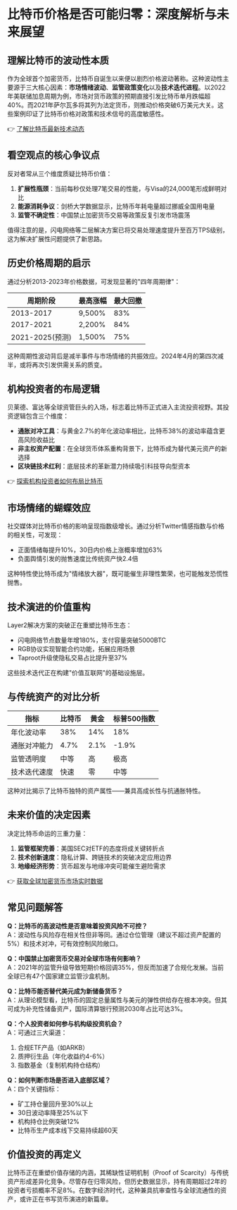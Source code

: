 # 比特币价格是否可能归零：深度解析与未来展望

## 理解比特币的波动性本质
作为全球首个加密货币，比特币自诞生以来便以剧烈价格波动著称。这种波动性主要源于三大核心因素：**市场情绪波动**、**监管政策变化**以及**技术迭代进程**。以2022年美联储加息周期为例，市场对货币政策的预期直接引发比特币单月跌幅超40%。而2021年萨尔瓦多将其列为法定货币，则推动价格突破6万美元大关。这些案例印证了比特币价格对政策和技术信号的高度敏感性。

👉 [了解比特币最新技术动态](https://bit.ly/okx_welcome)

## 看空观点的核心争议点
反对者常从三个维度质疑比特币价值：
1. **扩展性瓶颈**：当前每秒仅处理7笔交易的性能，与Visa的24,000笔形成鲜明对比
2. **能源消耗争议**：剑桥大学数据显示，比特币年耗电量超过挪威全国用电量
3. **监管不确定性**：中国禁止加密货币交易等政策反复引发市场震荡

值得注意的是，闪电网络等二层解决方案已将交易处理速度提升至百万TPS级别，这为解决扩展性问题提供了新思路。

## 历史价格周期的启示
通过分析2013-2023年价格数据，可发现显著的"四年周期律"：

| 周期阶段     | 最高涨幅 | 最大回撤 |
|--------------|----------|----------|
| 2013-2017    | 9,500%   | 83%      |
| 2017-2021    | 2,200%   | 84%      |
| 2021-2025(预测) | 1,500%   | 75%      |

这种周期性波动背后是减半事件与市场情绪的共振效应。2024年4月的第四次减半，或将再次引发供需关系的质变。

## 机构投资者的布局逻辑
贝莱德、富达等全球资管巨头的入场，标志着比特币正式进入主流投资视野。其投资逻辑包含三个维度：
- **通胀对冲工具**：与黄金2.7%的年化波动率相比，比特币38%的波动率蕴含更高风险收益比
- **非主权资产配置**：在全球货币体系重构背景下，比特币成为替代美元资产的新选择
- **区块链技术红利**：底层技术的革新潜力持续吸引科技导向型资本

👉 [探索机构投资者如何布局比特币](https://bit.ly/okx_welcome)

## 市场情绪的蝴蝶效应
社交媒体对比特币价格的影响呈现指数级增长。通过分析Twitter情感指数与价格的相关性，可发现：
- 正面情绪每提升10%，30日内价格上涨概率增加63%
- 负面舆情引发的抛售速度比传统资产快2.4倍

这种特性使比特币成为"情绪放大器"，既可能催生非理性繁荣，也可能触发恐慌性抛售。

## 技术演进的价值重构
Layer2解决方案的突破正在重塑比特币生态：
- 闪电网络节点数量年增180%，支付容量突破5000BTC
- RGB协议实现智能合约功能，拓展应用场景
- Taproot升级使隐私交易占比提升至37%

这些技术迭代正在构建"价值互联网"的基础设施层。

## 与传统资产的对比分析
| 指标         | 比特币    | 黄金      | 标普500指数 |
|--------------|-----------|-----------|-------------|
| 年化波动率   | 38%       | 14%       | 18%         |
| 通胀对冲能力 | 4.7%      | 2.1%      | -1.9%       |
| 监管透明度   | 中等       | 高        | 极高        |
| 技术迭代速度 | 快速       | 零        | 中等        |

这种对比揭示了比特币独特的资产属性——兼具高成长性与抗通胀特性。

## 未来价值的决定因素
决定比特币命运的三重力量：
1. **监管框架完善**：美国SEC对ETF的态度将成关键转折点
2. **技术创新速度**：隐私计算、跨链技术的突破决定应用边界
3. **地缘经济形势**：货币超发与地缘冲突可能催生避险需求

👉 [获取全球加密货币市场实时数据](https://bit.ly/okx_welcome)

## 常见问题解答

**Q：比特币的高波动性是否意味着投资风险不可控？**  
A：波动性与风险存在相关性但非等同。通过仓位管理（建议不超过资产配置的5%）和技术对冲，可有效控制风险敞口。

**Q：中国禁止加密货币交易对全球市场有何影响？**  
A：2021年的监管升级导致短期价格回调35%，但反而加速了合规化发展。当前全球已有47个国家建立监管沙盒机制。

**Q：比特币能否替代美元成为新储备货币？**  
A：从理论模型看，比特币的固定总量属性与美元的弹性供给存在根本冲突。但其可成为补充性储备资产，国际清算银行预测2030年占比可达3%。

**Q：个人投资者如何参与机构级投资机会？**  
A：可通过三大渠道：  
1. 合规ETF产品（如ARKB）  
2. 质押衍生品（年化收益约4-6%）  
3. 指数基金（复制机构持仓结构）

**Q：如何判断市场是否进入底部区域？**  
A：四个关键指标：  
- 矿工持仓量回升至30%以上  
- 30日波动率降至25%以下  
- 机构持仓比例突破12%  
- 比特币生产成本线下交易持续超60天

## 价值投资的再定义
比特币正在重塑价值存储的内涵，其稀缺性证明机制（Proof of Scarcity）与传统资产形成差异化竞争。尽管存在归零风险，但历史数据显示，持有周期超过2年的投资者亏损概率不足8%。在数字经济时代，这种兼具抗审查性与全球流通性的资产，或许正在书写货币演进的新篇章。